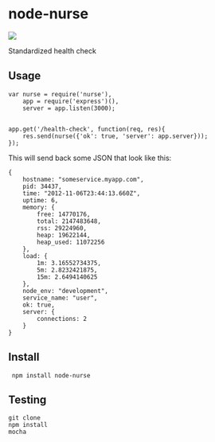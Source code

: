 # node-nurse

<div id="build-status">
    <a href="http://travis-ci.org/imlucas/node-nurse"><img src="https://secure.travis-ci.org/imlucas/node-nurse.png" /></a>
</div>

Standardized health check

## Usage

    var nurse = require('nurse'),
        app = require('express')(),
        server = app.listen(3000);


    app.get('/health-check', function(req, res){
        res.send(nurse({'ok': true, 'server': app.server}));
    });

This will send back some JSON that look like this:

    {
        hostname: "someservice.myapp.com",
        pid: 34437,
        time: "2012-11-06T23:44:13.660Z",
        uptime: 6,
        memory: {
            free: 14770176,
            total: 2147483648,
            rss: 29224960,
            heap: 19622144,
            heap_used: 11072256
        },
        load: {
            1m: 3.16552734375,
            5m: 2.8232421875,
            15m: 2.6494140625
        },
        node_env: "development",
        service_name: "user",
        ok: true,
        server: {
            connections: 2
        }
    }


## Install

     npm install node-nurse

## Testing

    git clone
    npm install
    mocha
